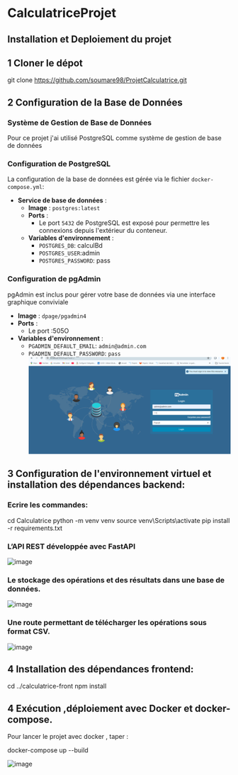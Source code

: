 # CalculatriceProjet

## Installation et Deploiement du projet

## 1 Cloner le dépot

git clone https://github.com/soumare98/ProjetCalculatrice.git

## 2 Configuration de la Base de Données

### Système de Gestion de Base de Données

Pour ce projet j'ai utilisé PostgreSQL comme système de gestion de base de données

### Configuration de PostgreSQL

La configuration de la base de données est gérée via le fichier `docker-compose.yml`:

- **Service de base de données** :
  - **Image** : `postgres:latest` 
  - **Ports** : 
    - Le port `5432` de PostgreSQL est exposé pour permettre les connexions depuis l'extérieur du conteneur.
  - **Variables d'environnement** :
    - `POSTGRES_DB`: calculBd
    - `POSTGRES_USER`:admin
    - `POSTGRES_PASSWORD`: pass

### Configuration de pgAdmin

pgAdmin est inclus pour gérer votre base de données via une interface graphique conviviale

- **Image** : `dpage/pgadmin4` 
- **Ports** : 
  - Le port :505O
- **Variables d'environnement** :
  - `PGADMIN_DEFAULT_EMAIL`: `admin@admin.com` 
  - `PGADMIN_DEFAULT_PASSWORD`: `pass`
  ![alt text](image.png)

## 3 Configuration de l'environnement virtuel et installation des dépendances backend:

### Ecrire les commandes:
cd Calculatrice
python -m venv venv
source venv\Scripts\activate
pip install -r requirements.txt

### L’API REST développée avec FastAPI
![image](https://github.com/user-attachments/assets/0e62324a-0741-4417-9fb0-7095d9fbb4ce)

### Le stockage des opérations et des résultats dans une base de données.
![image](https://github.com/user-attachments/assets/053b9929-10cd-4295-b9b8-67574b4528be)

### Une route permettant de télécharger les opérations sous format CSV.
![image](https://github.com/user-attachments/assets/ed9ba43c-787c-436b-b233-7a98adfa9ea9)

## 4 Installation des dépendances frontend: 
cd ../calculatrice-front
npm install

## 4 Exécution ,déploiement avec Docker et docker-compose.

Pour lancer le projet avec docker , taper :

docker-compose up --build

![image](https://github.com/user-attachments/assets/47fa0f64-e5a4-4f13-b522-92bbffa52c53)


